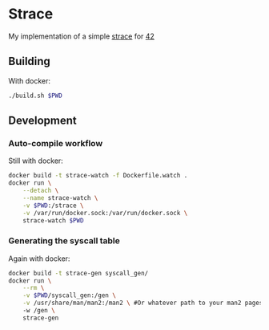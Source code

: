 # Strace
My implementation of a simple [strace](http://linux.die.net/man/1/strace) for [42](http://www.42.fr/)

## Building
With docker:
```sh
./build.sh $PWD
```
## Development
### Auto-compile workflow
Still with docker:
```sh
docker build -t strace-watch -f Dockerfile.watch .
docker run \
    --detach \
    --name strace-watch \
    -v $PWD:/strace \
    -v /var/run/docker.sock:/var/run/docker.sock \
    strace-watch $PWD
```
### Generating the syscall table
Again with docker:
```sh
docker build -t strace-gen syscall_gen/
docker run \
    --rm \
    -v $PWD/syscall_gen:/gen \
    -v /usr/share/man/man2:/man2 \ #Or whatever path to your man2 pages
    -w /gen \
    strace-gen

